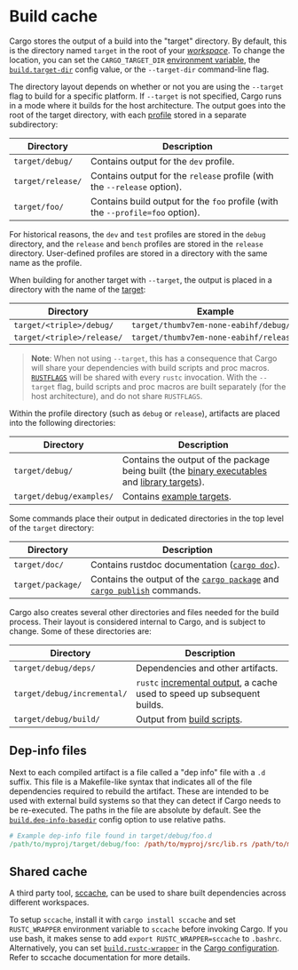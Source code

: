 # Build cache

Cargo stores the output of a build into the "target" directory. By default,
this is the directory named `target` in the root of your
[*workspace*][def-workspace]. To change the location, you can set the
`CARGO_TARGET_DIR` [environment variable], the [`build.target-dir`] config
value, or the `--target-dir` command-line flag.

The directory layout depends on whether or not you are using the `--target`
flag to build for a specific platform. If `--target` is not specified, Cargo
runs in a mode where it builds for the host architecture. The output goes into
the root of the target directory, with each [profile] stored in a separate
subdirectory:

Directory | Description
----------|------------
<code style="white-space: nowrap">target/debug/</code> | Contains output for the `dev` profile.
<code style="white-space: nowrap">target/release/</code> | Contains output for the `release` profile (with the `--release` option).
<code style="white-space: nowrap">target/foo/</code> | Contains build output for the `foo` profile (with the `--profile=foo` option).

For historical reasons, the `dev` and `test` profiles are stored in the
`debug` directory, and the `release` and `bench` profiles are stored in the
`release` directory. User-defined profiles are stored in a directory with the
same name as the profile.

When building for another target with `--target`, the output is placed in a
directory with the name of the [target]:

Directory | Example
----------|--------
<code style="white-space: nowrap">target/&lt;triple&gt;/debug/</code> | <code style="white-space: nowrap">target/thumbv7em-none-eabihf/debug/</code>
<code style="white-space: nowrap">target/&lt;triple&gt;/release/</code> | <code style="white-space: nowrap">target/thumbv7em-none-eabihf/release/</code>

> **Note**: When not using `--target`, this has a consequence that Cargo will
> share your dependencies with build scripts and proc macros. [`RUSTFLAGS`]
> will be shared with every `rustc` invocation. With the `--target` flag,
> build scripts and proc macros are built separately (for the host
> architecture), and do not share `RUSTFLAGS`.

Within the profile directory (such as `debug` or `release`), artifacts are
placed into the following directories:

Directory | Description
----------|------------
<code style="white-space: nowrap">target/debug/</code> | Contains the output of the package being built (the [binary executables] and [library targets]).
<code style="white-space: nowrap">target/debug/examples/</code> | Contains [example targets].

Some commands place their output in dedicated directories in the top level of
the `target` directory:

Directory | Description
----------|------------
<code style="white-space: nowrap">target/doc/</code> | Contains rustdoc documentation ([`cargo doc`]).
<code style="white-space: nowrap">target/package/</code> | Contains the output of the [`cargo package`] and [`cargo publish`] commands.

Cargo also creates several other directories and files needed for the build
process. Their layout is considered internal to Cargo, and is subject to
change. Some of these directories are:

Directory | Description
----------|------------
<code style="white-space: nowrap">target/debug/deps/</code> | Dependencies and other artifacts.
<code style="white-space: nowrap">target/debug/incremental/</code> | `rustc` [incremental output], a cache used to speed up subsequent builds.
<code style="white-space: nowrap">target/debug/build/</code> | Output from [build scripts].

## Dep-info files

Next to each compiled artifact is a file called a "dep info" file with a `.d`
suffix. This file is a Makefile-like syntax that indicates all of the file
dependencies required to rebuild the artifact. These are intended to be used
with external build systems so that they can detect if Cargo needs to be
re-executed. The paths in the file are absolute by default. See the
[`build.dep-info-basedir`] config option to use relative paths.

```Makefile
# Example dep-info file found in target/debug/foo.d
/path/to/myproj/target/debug/foo: /path/to/myproj/src/lib.rs /path/to/myproj/src/main.rs
```

## Shared cache

A third party tool, [sccache], can be used to share built dependencies across
different workspaces.

To setup `sccache`, install it with `cargo install sccache` and set
`RUSTC_WRAPPER` environment variable to `sccache` before invoking Cargo. If
you use bash, it makes sense to add `export RUSTC_WRAPPER=sccache` to
`.bashrc`. Alternatively, you can set [`build.rustc-wrapper`] in the [Cargo
configuration][config]. Refer to sccache documentation for more details.

[`RUSTFLAGS`]: ../reference/config.md#buildrustflags
[`build.dep-info-basedir`]: ../reference/config.md#builddep-info-basedir
[`build.rustc-wrapper`]: ../reference/config.md#buildrustc-wrapper
[`build.target-dir`]: ../reference/config.md#buildtarget-dir
[`cargo doc`]: ../commands/cargo-doc.md
[`cargo package`]: ../commands/cargo-package.md
[`cargo publish`]: ../commands/cargo-publish.md
[build scripts]: ../reference/build-scripts.md
[config]: ../reference/config.md
[def-workspace]:  ../appendix/glossary.md#workspace  '"workspace" (glossary entry)'
[target]: ../appendix/glossary.md#target '"target" (glossary entry)'
[environment variable]: ../reference/environment-variables.md
[incremental output]: ../reference/profiles.md#incremental
[sccache]: https://github.com/mozilla/sccache
[profile]: ../reference/profiles.md
[binary executables]: ../reference/cargo-targets.md#binaries
[library targets]: ../reference/cargo-targets.md#library
[example targets]: ../reference/cargo-targets.md#examples
